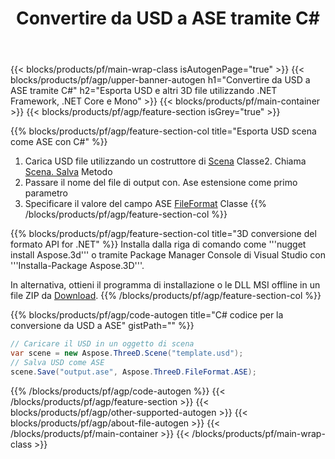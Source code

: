 ﻿---
title: Convertire da USD a ASE tramite C# 
description: Convertire USD e altri 3D file utilizzando .NET API
url: /it/net/conversion/usd-to-ase/
family: 3d
platformtag: net
feature: conversion
informat: USD
outformat: ASE
otherformats: ASE 3DS STL PLY GLTF DAE DRC HTML 
---
{{< blocks/products/pf/main-wrap-class isAutogenPage="true" >}}
{{< blocks/products/pf/agp/upper-banner-autogen h1="Convertire da USD a ASE tramite C#" h2="Esporta USD e altri 3D file utilizzando .NET Framework, .NET Core e Mono" >}}
{{< blocks/products/pf/main-container >}}
{{< blocks/products/pf/agp/feature-section isGrey="true" >}}

{{% blocks/products/pf/agp/feature-section-col title="Esporta USD scena come ASE con C#" %}}
1. Carica USD file utilizzando un costruttore di [Scena](https://apireference.aspose.com/3d/net/aspose.threed/scene) Classe2. Chiama [Scena. Salva](https://apireference.aspose.com/3d/net/aspose.threed/scene/methods/save/index) Metodo
3. Passare il nome del file di output con. Ase estensione come primo parametro
4. Specificare il valore del campo ASE [FileFormat](https://apireference.aspose.com/3d/net/aspose.threed/fileformat/fields/index) Classe
{{% /blocks/products/pf/agp/feature-section-col %}}

{{% blocks/products/pf/agp/feature-section-col title="3D conversione del formato API for .NET" %}}
Installa dalla riga di comando come '''nugget install Aspose.3d''' o tramite Package Manager Console di Visual Studio con '''Installa-Package Aspose.3D'''.

In alternativa, ottieni il programma di installazione o le DLL MSI offline in un file ZIP da [Download](https://downloads.aspose.com/3d/net).
{{% /blocks/products/pf/agp/feature-section-col %}}

{{% blocks/products/pf/agp/code-autogen title="C# codice per la conversione da USD a ASE" gistPath="" %}}
```cs
// Caricare il USD in un oggetto di scena 
var scene = new Aspose.ThreeD.Scene("template.usd");
// Salva USD come ASE 
scene.Save("output.ase", Aspose.ThreeD.FileFormat.ASE);

```
{{% /blocks/products/pf/agp/code-autogen %}}
{{< /blocks/products/pf/agp/feature-section >}}
{{< blocks/products/pf/agp/other-supported-autogen >}}
{{< blocks/products/pf/agp/about-file-autogen >}}
{{< /blocks/products/pf/main-container >}}
{{< /blocks/products/pf/main-wrap-class >}}